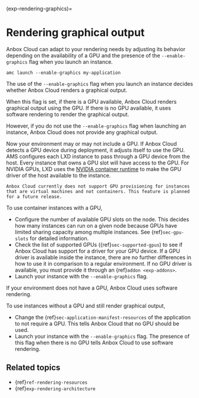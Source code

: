 (exp-rendering-graphics)=
# Rendering graphical output

Anbox Cloud can adapt to your rendering needs by adjusting its behavior depending on the availability of a GPU and the presence of the `--enable-graphics` flag when you launch an instance.

    amc launch --enable-graphics my-application

The use of the `--enable-graphics` flag when you launch an instance decides whether Anbox Cloud renders a graphical output.

When this flag is set, if there is a GPU available, Anbox Cloud renders graphical output using the GPU. If there is no GPU available, it uses software rendering to render the graphical output.

However, if you do not use the `--enable-graphics` flag when launching an instance, Anbox Cloud does not provide any graphical output.

Now your environment may or may not include a GPU. If Anbox Cloud detects a GPU device during deployment, it adjusts itself to use the GPU. AMS configures each LXD instance to pass through a GPU device from the host. Every instance that owns a GPU slot will have access to the GPU. For NVIDIA GPUs, LXD uses the [NVIDIA container runtime](https://github.com/NVIDIA/nvidia-container-runtime) to make the GPU driver of the host available to the instance.

```{important}
Anbox Cloud currently does not support GPU provisioning for instances that are virtual machines and not containers. This feature is planned for a future release.
```

To use container instances with a GPU,

- Configure the number of available GPU slots on the node. This decides how many instances can run on a given node because GPUs have limited sharing capacity among multiple instances. See {ref}`sec-gpu-slots` for detailed information.
- Check the list of supported GPUs ({ref}`sec-supported-gpus`) to see if Anbox Cloud has support for a driver for your GPU device. If a GPU driver is available inside the instance, there are no further differences in how to use it in comparison to a regular environment. If no GPU driver is available, you must provide it through an {ref}`addon <exp-addons>`.
- Launch your instance with the `--enable-graphics` flag.

If your environment does not have a GPU, Anbox Cloud uses software rendering.

To use instances without a GPU and still render graphical output,

- Change the {ref}`sec-application-manifest-resources` of the application to not require a GPU. This tells Anbox Cloud that no GPU should be used.
- Launch your instance with the `--enable-graphics` flag. The presence of this flag when there is no GPU tells Anbox Cloud to use software rendering.

## Related topics

* {ref}`ref-rendering-resources`
* {ref}`exp-rendering-architecture`
